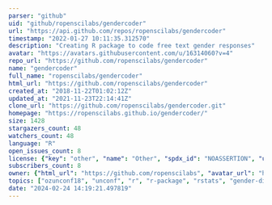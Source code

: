 ```yaml
---
parser: "github"
uid: "github/ropenscilabs/gendercoder"
url: "https://api.github.com/repos/ropenscilabs/gendercoder"
timestamp: "2022-01-27 10:11:35.312570"
description: "Creating R package to code free text gender responses"
avatar: "https://avatars.githubusercontent.com/u/16314060?v=4"
repo_url: "https://github.com/ropenscilabs/gendercoder"
name: "gendercoder"
full_name: "ropenscilabs/gendercoder"
html_url: "https://github.com/ropenscilabs/gendercoder"
created_at: "2018-11-22T01:02:12Z"
updated_at: "2021-11-23T22:14:41Z"
clone_url: "https://github.com/ropenscilabs/gendercoder.git"
homepage: "https://ropenscilabs.github.io/gendercoder/"
size: 1428
stargazers_count: 48
watchers_count: 48
language: "R"
open_issues_count: 8
license: {"key": "other", "name": "Other", "spdx_id": "NOASSERTION", "url": null, "node_id": "MDc6TGljZW5zZTA="}
subscribers_count: 8
owner: {"html_url": "https://github.com/ropenscilabs", "avatar_url": "https://avatars.githubusercontent.com/u/16314060?v=4", "login": "ropenscilabs", "type": "Organization"}
topics: ["ozunconf18", "unconf", "r", "r-package", "rstats", "gender-diversity", "gender-diversity", "ozunconf18", "unconf", "data-extraction"]
date: "2024-02-24 14:19:21.497819"
---
```

